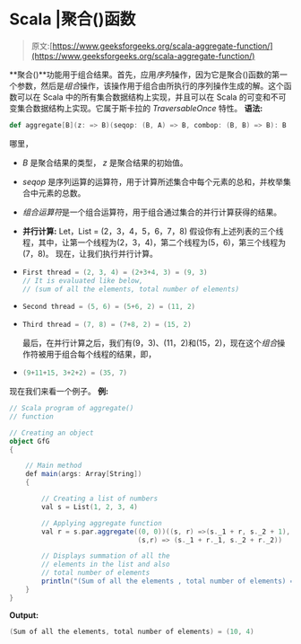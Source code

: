 # Scala |聚合()函数

> 原文:[https://www.geeksforgeeks.org/scala-aggregate-function/](https://www.geeksforgeeks.org/scala-aggregate-function/)

**聚合()**功能用于组合结果。首先，应用*序列*操作，因为它是聚合()函数的第一个参数，然后是*组合*操作，该操作用于组合由所执行的序列操作生成的解。这个函数可以在 Scala 中的所有集合数据结构上实现，并且可以在 Scala 的可变和不可变集合数据结构上实现。它属于斯卡拉的 *TraversableOnce* 特性。
**语法:**

```scala
def aggregate[B](z: => B)(seqop: (B, A) => B, combop: (B, B) => B): B
```

哪里，

*   *B* 是聚合结果的类型， *z* 是聚合结果的初始值。
*   *seqop* 是序列运算的运算符，用于计算所述集合中每个元素的总和，并枚举集合中元素的总数。
*   *组合运算符*是一个组合运算符，用于组合通过集合的并行计算获得的结果。

*   **并行计算:**
    Let，List = (2，3，4，5，6，7，8)
    假设你有上述列表的三个线程，其中，让第一个线程为(2，3，4)，第二个线程为(5，6)，第三个线程为(7，8)。
    现在，让我们执行并行计算。
*   ```scala
    First thread = (2, 3, 4) = (2+3+4, 3) = (9, 3)
    // It is evaluated like below,
    // (sum of all the elements, total number of elements)

    ```

*   ```scala
    Second thread = (5, 6) = (5+6, 2) = (11, 2)

    ```

*   ```scala
    Third thread = (7, 8) = (7+8, 2) = (15, 2)

    ```

    最后，在并行计算之后，我们有(9，3)、(11，2)和(15，2)，现在这个*组合*操作符被用于组合每个线程的结果，即，

*   ```scala
    (9+11+15, 3+2+2) = (35, 7)
    ```

现在我们来看一个例子。
**例:**

```scala
// Scala program of aggregate()
// function

// Creating an object
object GfG
{

    // Main method
    def main(args: Array[String]) 
    {

        // Creating a list of numbers
        val s = List(1, 2, 3, 4)

        // Applying aggregate function
        val r = s.par.aggregate((0, 0))((s, r) =>(s._1 + r, s._2 + 1), 
                                (s,r) => (s._1 + r._1, s._2 + r._2))

        // Displays summation of all the 
        // elements in the list and also
        // total number of elements
        println("(Sum of all the elements , total number of elements) = "+r)
    }
}
```

**Output:**

```scala
(Sum of all the elements, total number of elements) = (10, 4)

```
